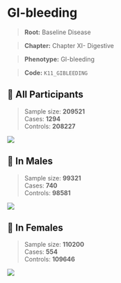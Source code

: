 # GI-bleeding

> **Root:** Baseline Disease  

> **Chapter:** Chapter XI- Digestive  

> **Phenotype:** GI-bleeding  

> **Code:** `K11_GIBLEEDING`

## 🧪 All Participants  
> Sample size: **209521**  
> Cases: **1294**  
> Controls: **208227**
<img src="/Disease/Figures/ALL/Baseline/K11_GIBLEEDING.png"/>
<CsvTable src="/public/Disease/Data/ALL/Baseline/LG_K11_GIBLEEDING.csv" label="🔍 View full results" />

## 👨 In Males  
> Sample size: **99321**  
> Cases: **740**  
> Controls: **98581**
<img src="/Disease/Figures/Male/Baseline/K11_GIBLEEDING.png"/>
<CsvTable src="/public/Disease/Data/Male/Baseline/LG_K11_GIBLEEDING.csv" label="🔍 View full results" />

## 👩 In Females  
> Sample size: **110200**  
> Cases: **554**  
> Controls: **109646**
<img src="/Disease/Figures/Female/Baseline/K11_GIBLEEDING.png"/>
<CsvTable src="/public/Disease/Data/Female/Baseline/LG_K11_GIBLEEDING.csv" label="🔍 View full results" />
